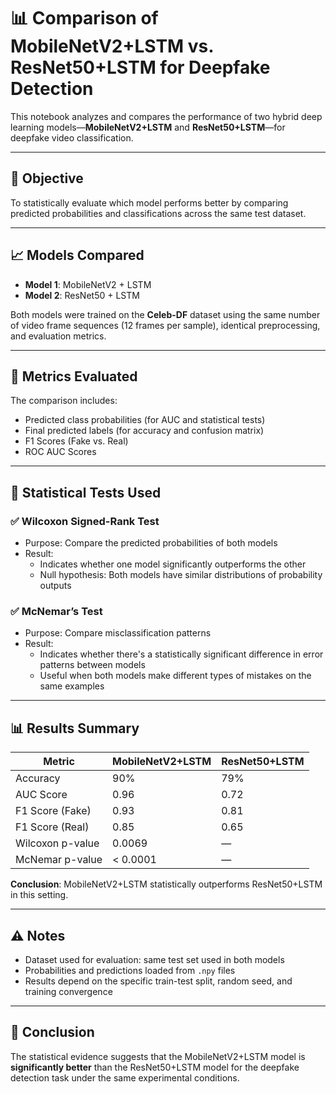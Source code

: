 # 📊 Comparison of MobileNetV2+LSTM vs. ResNet50+LSTM for Deepfake Detection

This notebook analyzes and compares the performance of two hybrid deep learning models—**MobileNetV2+LSTM** and **ResNet50+LSTM**—for deepfake video classification.

---

## 🎯 Objective

To statistically evaluate which model performs better by comparing predicted probabilities and classifications across the same test dataset.

---

## 📈 Models Compared

- **Model 1**: MobileNetV2 + LSTM  
- **Model 2**: ResNet50 + LSTM

Both models were trained on the **Celeb-DF** dataset using the same number of video frame sequences (12 frames per sample), identical preprocessing, and evaluation metrics.

---

## 🧪 Metrics Evaluated

The comparison includes:
- Predicted class probabilities (for AUC and statistical tests)
- Final predicted labels (for accuracy and confusion matrix)
- F1 Scores (Fake vs. Real)
- ROC AUC Scores

---

## 🔬 Statistical Tests Used

### ✅ Wilcoxon Signed-Rank Test

- Purpose: Compare the predicted probabilities of both models
- Result:
  - Indicates whether one model significantly outperforms the other
  - Null hypothesis: Both models have similar distributions of probability outputs

### ✅ McNemar’s Test

- Purpose: Compare misclassification patterns
- Result:
  - Indicates whether there's a statistically significant difference in error patterns between models
  - Useful when both models make different types of mistakes on the same examples

---

## 📊 Results Summary

| Metric            | MobileNetV2+LSTM | ResNet50+LSTM |
|-------------------|------------------|----------------|
| Accuracy          | 90%              | 79%            |
| AUC Score         | 0.96             | 0.72           |
| F1 Score (Fake)   | 0.93             | 0.81           |
| F1 Score (Real)   | 0.85             | 0.65           |
| Wilcoxon p-value  | 0.0069           | —              |
| McNemar p-value   | < 0.0001         | —              |

**Conclusion**: MobileNetV2+LSTM statistically outperforms ResNet50+LSTM in this setting.

---

## ⚠️ Notes

- Dataset used for evaluation: same test set used in both models
- Probabilities and predictions loaded from `.npy` files
- Results depend on the specific train-test split, random seed, and training convergence

---

## 📌 Conclusion

The statistical evidence suggests that the MobileNetV2+LSTM model is **significantly better** than the ResNet50+LSTM model for the deepfake detection task under the same experimental conditions.

